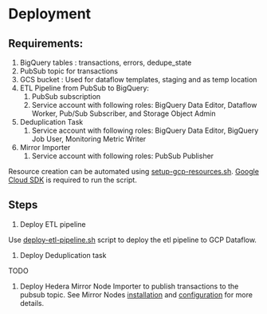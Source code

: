 # Deployment

## Requirements:
1. BigQuery tables : transactions, errors, dedupe_state
1. PubSub topic for transactions
1. GCS bucket : Used for dataflow templates, staging and as temp location
1. ETL Pipeline from PubSub to BigQuery:
    1. PubSub subscription
    1. Service account with following roles: BigQuery Data Editor, Dataflow Worker, Pub/Sub Subscriber, and Storage
       Object Admin
1. Deduplication Task
    1. Service account with following roles: BigQuery Data Editor, BigQuery Job User, Monitoring Metric
       Writer
1. Mirror Importer
    1. Service account with following roles: PubSub Publisher

Resource creation can be automated using [setup-gcp-resources.sh](../scripts/setup-gcp-resources.sh).
[Google Cloud SDK](https://cloud.google.com/sdk/docs) is required to run the script.

## Steps

1. Deploy ETL pipeline

Use [deploy-etl-pipeline.sh](../scripts/deploy-etl-pipeline.sh) script to deploy the etl pipeline to GCP Dataflow.

1. Deploy Deduplication task

TODO

1. Deploy Hedera Mirror Node Importer to publish transactions to the pubsub topic. See
Mirror Nodes [installation](https://github.com/hashgraph/hedera-mirror-node/blob/master/docs/installation.md) and
[configuration](https://github.com/hashgraph/hedera-mirror-node/blob/master/docs/configuration.md#importer) for more
details.


